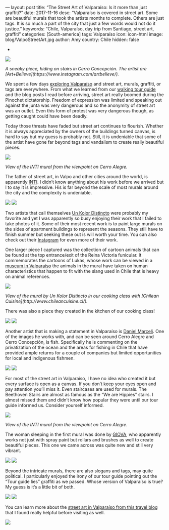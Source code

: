 —
layout: post
title: “The Street Art of Valparaíso: Is it more than just graffiti?”
date: 2017-11-16
desc: “Valparaíso is covered in street art. Some are beautiful murals that took the artists months to complete. Others are just tags. It is so much a part of the city that just a few words would not do it justice.”
keywords: “Chile, Valparaíso, day trip from Santiago, street art, graffiti”
categories: [South-america]
tags: Valparaíso
icon: icon-html
image: blog/ValpoStreetArt.jpg
author: Amy
country: Chile
hidden: false

-

<div style=“text-align: center;”><a href=“/static/assets/img/blog/ValpoHippies.jpg” target=“_blank”><img src=“/static/assets/img/blog/ValpoHippies.jpg” style=“max-width: calc(100% - 20px);”></a><p><i>A sneaky piece, hiding on stairs in Cerro Concepción.   The artist are [Art+Believe](https://www.instagram.com/artbelieve/).</i></p></div><p></p> 

We spent a few days [exploring Valparaíso](www.awellchartedpath.com/blog/2017/11/Valpo) and street art, murals, graffiti, or tags are everywhere. From what we learned from our [walking tour guide](http://www.freetourvalparaiso.cl/portada.html) and the blog posts I read before arriving, street art really boomed during the Pinochet dictatorship. Freedom of expression was limited and speaking out against the junta was very dangerous and so the anonymity of street art was an outlet. Even this form of protest was very dangerous though, as getting caught could have been deadly. 

Today those threats have faded but street art continues to flourish. Whether it is always appreciated by the owners of the buildings turned canvas, is hard to say but my guess is probably not. Still, it is undeniable that some of the artist have gone far beyond tags and vandalism to create really beautiful pieces. 


<div style=“text-align: center;”><a href=“/static/assets/img/blog/ValpoInti.jpg” target=“_blank”><img src=“/static/assets/img/blog/ValpoInti.jpg” style=“max-width: calc(100% - 20px);”></a><p><i>View of the INTI mural from the viewpoint on Cerro Alegre.</i></p></div><p></p> 

The father of street art, in Valpo and other cities around the world, is apparently [INTI](http://inti.cl/). I didn’t know anything about his work before we arrived but I to say it is impressive. His is far beyond the scale of most murals around the city and the complexity is undeniable.  

<div style=“text-align: center; max-width: calc(100% - 20px);”><a href=“/static/assets/img/blog/ValpoKolor.jpg” target=“_blank”><img src=“/static/assets/img/blog/ValpoKolor.jpg” width=“45%”></a> <a href=“/static/assets/img/blog/ValpoAnimals.jpg” target=“_blank”><img src=“/static/assets/img/blog/ValpoAnimals.jpg” width=“45%”></a></div><p></p>

Two artists that call themselves [Un Kolor Distincto](https://soundsandcolours.com/articles/chile/unkolordistinto-valparaisos-street-artists-sammy-and-cynthia-25272/) were probably my favorite and yet I was apparently so busy enjoying their work that I failed to take photos of it. Some of their most recent work is to paint large murals on the sides of apartment buildings to represent the seasons. They still have to finish summer but seeking these out is will worth your time. You can also check out their [Instagram](https://www.instagram.com/unkolordistinto/) for even more of their work. 

One larger piece I captured was the collection of cartoon animals that can be found at the top entrance/exit of the Reina Victoria funicular. It commemorates the cartoons of Lukas, whose work can be viewed in a [museum in Valparaíso](http://www.lukas.cl/) the animals in the mural have taken on human characteristics that happen to fit with the slang used in Chile that is heavy on animal references. 


<div style=“text-align: center;”><a href=“/static/assets/img/blog/ValpoCookArt.jpg” target=“_blank”><img src=“/static/assets/img/blog/ValpoCookArt.jpg” style=“max-width: calc(100% - 20px);”></a><p><i>View of the mural by Un Kolor Distincto in our cooking class with [Chilean Cuisine](http://www.chileancuisine.cl/).</i></p></div><p></p> 

There was also a piece they created in the kitchen of our cooking class!

<div style=“text-align: center; max-width: calc(100% - 20px);”><a href=“/static/assets/img/blog/ValpoFish.jpg” target=“_blank”><img src=“/static/assets/img/blog/ValpoFish.jpg” width=“45%”></a> <a href=“/static/assets/img/blog/ValpoFish2.jpg” target=“_blank”><img src=“/static/assets/img/blog/ValpoFish2.jpg” width=“45%”></a></div><p></p>

Another artist that is making a statement in Valparaíso is [Daniel Marceli](https://www.instagram.com/daniel.marceli/). One of the images he works with, and can be seen around Cerro Alegre and Cerro Concepción, is fish. Specifically he is commenting on the privatization of the ocean and the areas for fishing in Chile that have provided ample returns for a couple of companies but limited opportunities for local and indigenous fishmen. 

<div style=“text-align: center; max-width: calc(100% - 20px);”><a href=“/static/assets/img/blog/ValpoPiano.jpg” target=“_blank”><img src=“/static/assets/img/blog/ValpoPiano.jpg” width=“45%”></a> <a href=“/static/assets/img/blog/ValpoStairs.jpg” target=“_blank”><img src=“/static/assets/img/blog/ValpoStairs.jpg” width=“45%”></a></div><p></p>

For most of the street art in Valparaíso, I have no idea who created it but every surface is open as a canvas. If you don’t keep your eyes open and pay attention you’ll miss it. Even staircases are used for murals. The Beethoven Stairs are almost as famous as the “We are Hippies” stairs. I almost missed them and didn’t know how popular they were until our tour guide informed us. Consider yourself informed. 

<div style=“text-align: center;”><a href=“/static/assets/img/blog/ValpoSleep.jpg” target=“_blank”><img src=“/static/assets/img/blog/ValpoSleep.jpg” style=“max-width: calc(100% - 20px);”></a><p><i>View of the INTI mural from the viewpoint on Cerro Alegre.</i></p></div><p></p> 

The woman sleeping in the first mural was done by [GIOVA](https://www.instagram.com/giova.graffiti/), who apparently works not just with spray paint but rollars and brushes as well to create beautiful pieces. This one we came across was quite new and still very vibrant. 


<div style=“text-align: center; max-width: calc(100% - 20px);”><a href=“/static/assets/img/blog/ValpoPrint.jpg” target=“_blank”><img src=“/static/assets/img/blog/ValpoPrint.jpg” width=“45%”></a> <a href=“/static/assets/img/blog/ValpoTourGuy.jpg” target=“_blank”><img src=“/static/assets/img/blog/ValpoTourGuy.jpg” width=“45%”></a></div><p></p>

Beyond the intricate murals, there are also slogans and tags, may quite political. I particularly enjoyed the irony of our tour guide pointing out the “Tour guide lies” graffiti as we passed. Whose version of Valparaíso is true? My guess is it’s a little bit of both.

<div style=“text-align: center; max-width: calc(100% - 20px);”><a href=“/static/assets/img/blog/ValpoDual.jpg” target=“_blank”><img src=“/static/assets/img/blog/ValpoDual.jpg” width=“45%”></a> <a href=“/static/assets/img/blog/ValpoGuys.jpg” target=“_blank”><img src=“/static/assets/img/blog/ValpoGuys.jpg” width=“45%”></a></div><p></p>

You can learn more about the [street art in Valparaíso from this travel blog](https://traveloutlandish.com/blog/valparaiso-street-art/) that I found really helpful before visiting as well.

<div style=“text-align: center;”><a href=“/static/assets/img/blog/ValpoGray.jpg” target=“_blank”><img src=“/static/assets/img/blog/ValpoGray.jpg” style=“max-width: calc(100% - 20px);”></a><p></p> 




